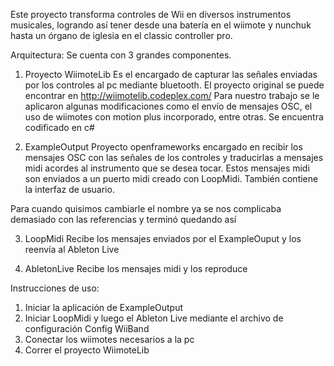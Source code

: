 Este proyecto transforma controles de Wii en diversos instrumentos musicales, logrando así tener desde una batería en el wiimote y nunchuk hasta un órgano de iglesia en el classic controller pro. 

Arquitectura:
Se cuenta con 3 grandes componentes.
1) Proyecto WiimoteLib 
Es el encargado de capturar las señales enviadas por los controles al pc mediante bluetooth. El proyecto original se puede encontrar en http://wiimotelib.codeplex.com/
Para nuestro trabajo se le aplicaron algunas modificaciones como el envío de mensajes OSC, el uso de wiimotes con motion plus incorporado, entre otras.
Se encuentra codificado en c#

2) ExampleOutput
Proyecto openframeworks encargado en recibir los mensajes OSC con las señales de los controles y traducirlas a mensajes midi acordes al instrumento que se desea tocar. Estos mensajes midi son enviados a un puerto midi creado con LoopMidi. 
También contiene la interfaz de usuario.

Para cuando quisimos cambiarle el nombre ya se nos complicaba demasiado con las referencias y terminó quedando así

3) LoopMidi
Recibe los mensajes enviados por el ExampleOuput y los reenvía al Ableton Live

4) AbletonLive
Recibe los mensajes midi y los reproduce

Instrucciones de uso:
1) Iniciar la aplicación de ExampleOutput
2) Iniciar LoopMidi y luego el Ableton Live mediante el archivo de configuración Config WiiBand
3) Conectar los wiimotes necesarios a la pc
4) Correr el proyecto WiimoteLib

